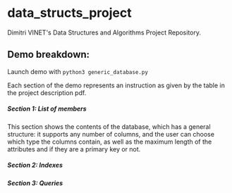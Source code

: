# data_structs_project

Dimitri VINET's Data Structures and Algorithms Project Repository.

## Demo breakdown:

Launch demo with ``` python3 generic_database.py ```

Each section of the demo represents an instruction as given by the table in the project description pdf.

##### Section 1: List of members

This section shows the contents of the database, which has a general structure: it supports any number of columns, and the user can choose which type the columns contain, as well as the maximum length of the attributes and if they are a primary key or not.


##### Section 2: Indexes


##### Section 3: Queries

